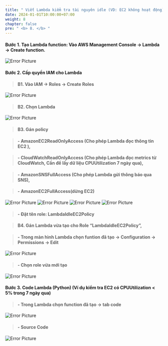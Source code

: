 ```yaml
---
title: " Viết Lambda kiểm tra tài nguyên idle (VD: EC2 không hoạt động)"
date: 2024-01-01T10:00:00+07:00
weight: 8
chapter: false
pre: " <b> 8. </b> "
---
```


#### Bước 1. Tạo Lambda function: Vào AWS Management Console → Lambda → Create function.

![Error Picture](/static/images/AWS-Pic/CreLambdaFunc.png)

#### Bước 2. Cấp quyền IAM cho Lambda

> #### B1. Vào IAM → Roles → Create Roles

![Error Picture](/static/images/AWS-Pic/CreLambdaFunc.png)

> #### B2. Chọn Lambda

![Error Picture](/static/images/AWS-Pic/Lambda.png)

> #### B3. Gán policy

> #### - AmazonEC2ReadOnlyAccess (Cho phép Lambda đọc thông tin EC2 ),

> #### - CloudWatchReadOnlyAccess (Cho phép Lambda đọc metrics từ CloudWatch, Cần để lấy dữ liệu CPUUtilization 7 ngày qua),

> #### - AmazonSNSFullAccess (Cho phép Lambda gửi thông báo qua SNS),

> #### - AmazonEC2FullAccess(dừng EC2)

![Error Picture](/static/images/AWS-Pic/Policy_1.png)
![Error Picture](/static/images/AWS-Pic/Policy_2.png)
![Error Picture](/static/images/AWS-Pic/Policy_3.png)
![Error Picture](/static/images/AWS-Pic/Policy_4.png)

> #### - Đặt tên role: LambdaIdleEC2Policy

> #### B4. Gán Lambda vừa tạo cho Role “LambdaIdleEC2Policy”,

> #### - Trong màn hình Lambda chọn funtion đã tạo → Configuration → Permissions → Edit

![Error Picture](/static/images/AWS-Pic/GanRoleVsLambda.png)

> #### - Chọn role vừa mới tạo

![Error Picture](/static/images/AWS-Pic/ChooseRole.png)

#### Bước 3. Code Lambda (Python) (Ví dụ kiểm tra EC2 có CPUUtilization < 5% trong 7 ngày qua)

> #### - Trong Lambda chọn function đã tạo → tab code

![Error Picture](/static/images/AWS-Pic/TabCode.png)

> #### - Source Code

![Error Picture](/static/images/AWS-Pic/SourceCode.png)

